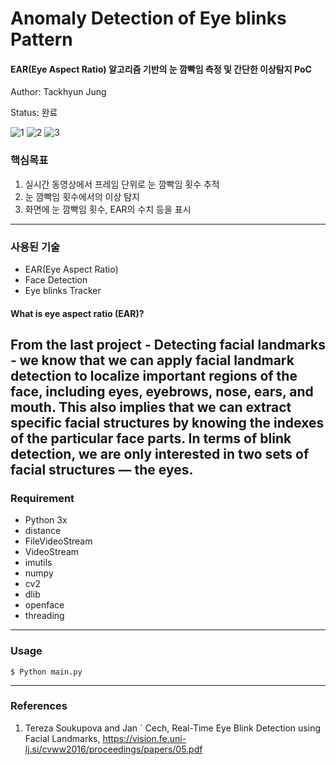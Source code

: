# Anomaly Detection of Eye blinks Pattern
#### EAR(Eye Aspect Ratio) 알고리즘 기반의 눈 깜빡임 측정 및 간단한 이상탐지 PoC

Author: Tackhyun Jung

Status: 완료

![1](https://user-images.githubusercontent.com/41291493/109273272-50ea0780-7855-11eb-86f2-8b38194d2d17.png)
![2](https://user-images.githubusercontent.com/41291493/109273283-534c6180-7855-11eb-9e46-c6b297ea6b8a.png)
![3](https://user-images.githubusercontent.com/41291493/109273285-53e4f800-7855-11eb-8863-4398504291eb.png)

### 핵심목표
1) 실시간 동영상에서 프레임 단위로 눈 깜빡임 횟수 추적
2) 눈 깜빡임 횟수에서의 이상 탐지
3) 화면에 눈 깜빡임 횟수, EAR의 수치 등을 표시

---

### 사용된 기술
* EAR(Eye Aspect Ratio)
* Face Detection
* Eye blinks Tracker

#### What is eye aspect ratio (EAR)?
From the last project - Detecting facial landmarks - we know that we can apply facial landmark detection to localize important regions of the face, including eyes, eyebrows, nose, ears, and mouth. This also implies that we can extract specific facial structures by knowing the indexes of the particular face parts. In terms of blink detection, we are only interested in two sets of facial structures — the eyes.
---

### Requirement
* Python 3x
* distance
* FileVideoStream
* VideoStream
* imutils
* numpy
* cv2
* dlib
* openface
* threading
---

### Usage

```
$ Python main.py
```

---

### References
1. Tereza Soukupova and Jan ´ Cech, Real-Time Eye Blink Detection using Facial Landmarks, https://vision.fe.uni-lj.si/cvww2016/proceedings/papers/05.pdf
